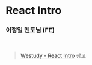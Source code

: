 # React Intro

### 이정일 멘토님 (FE)

<br>

> [Westudy - React Intro](https://study.wecode.co.kr/session/113) 참고
